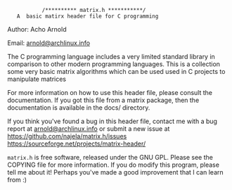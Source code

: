                /********** matrix.h ***********/
       A  basic matirx header file for C programming

Author:          Acho Arnold

Email:           arnold@archlinux.info


The C programming language includes a very limited standard library in
comparison to other modern programming languages.  This is a collection
some very basic matrix algorithms which can be used  used in C projects to
manipulate matrices

For more information on how to use this header file, please consult the
documentation. If you got this file from a matrix package, then
the documentation is available in the docs/ directory. 

If you think you've found a bug in  this header file, contact me with a bug
report at arnold@archlinux.info or submit a new issue at 
https://github.com/najela/matrix.h/issues
https://sourceforge.net/projects/matrix-header/

`matrix.h` is free software, released under the GNU GPL. Please see the
COPYING file for more information. If you do modify this program,
please tell me about it! Perhaps you've made a good improvement that
I can learn from :)
